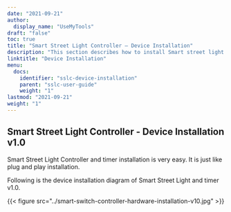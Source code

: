 ```yaml
---
date: "2021-09-21"
author:
  display_name: "UseMyTools"
draft: "false"
toc: true
title: "Smart Street Light Controller – Device Installation"
description: "This section describes how to install Smart street light controller and timer."
linktitle: "Device Installation"
menu:
  docs:
    identifier: "sslc-device-installation"
    parent: "sslc-user-guide"
    weight: "1"
lastmod: "2021-09-21"
weight: "1"
---
```


## Smart Street Light Controller - Device Installation v1.0 ##

Smart Street Light Controller and timer installation is very easy. It is just like plug and play installation.

Following is the device installation diagram of Smart Street Light and timer v1.0.

{{< figure src="../smart-switch-controller-hardware-installation-v10.jpg" >}}
